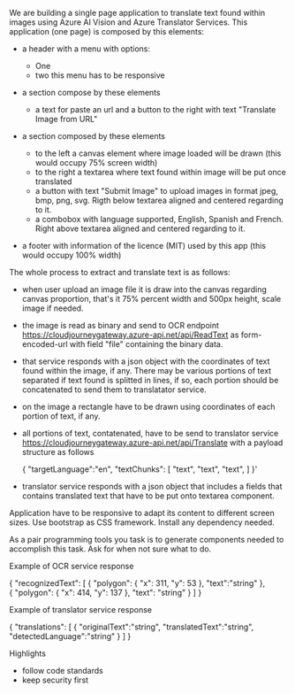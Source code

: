 We are building a single page application to translate text found within images using Azure AI Vision and Azure Translator Services. This application (one page) is composed by this elements:

- a header with a menu with options: 
    - One
    - two
    this menu has to be responsive

- a section compose by these elements
    - a text for paste an url and a button to the right with text "Translate Image from URL"
- a section composed by these elements 
    - to the left a canvas element where image loaded will be drawn (this would occupy 75% screen width)
    - to the right a textarea where text found within image will be put once translated
    - a button with text "Submit Image" to upload images in format jpeg, bmp, png, svg. Rigth below textarea aligned and centered regarding to it.
    - a combobox with language supported, English, Spanish and French. Right above textarea aligned and centered regarding to it.

- a footer with information of the licence (MIT) used by this app (this would occupy 100% width)

The whole process to extract and translate text is as follows:

- when user upload an image file it is draw into the canvas regarding canvas proportion, that's it 75% percent width and 500px height, scale image if needed.
- the image is read as binary and send to OCR endpoint https://cloudjourneygateway.azure-api.net/api/ReadText as form-encoded-url with field "file" containing the binary data.
- that service responds with a json object with the coordinates of text found within the image, if any. There may be various portions of text separated if text found is splitted in lines, if so, each portion should be concatenated to send them to translatator service.
- on the image a rectangle have to be drawn using coordinates of each portion of text, if any.
- all portions of text, contatenated, have to be send to translator service https://cloudjourneygateway.azure-api.net/api/Translate with a payload structure as follows
    
    {
        "targetLanguage":"en",
        "textChunks": 
        [
            "text",
            "text",
            "text",
        ]
    }'

- translator service responds with a json object that includes a fields that contains translated text that have to be put onto textarea component.

Application have to be responsive to adapt its content to different screen sizes. Use bootstrap as CSS framework. Install any dependency needed.

As a pair programming tools you task is to generate components needed to accomplish this task. Ask for when not sure what to do.


Example of OCR service response

{
    "recognizedText": 
    [
        {
            "polygon": 
            {
                "x": 311,
                "y": 53
            },
            "text":"string"
        },    
        {
            "polygon": 
            { 
                "x": 414,
                "y": 137
            },
            "text": "string"
        }
    ]
}

Example of translator service response

{
    "translations": 
    [
        {
            "originalText":"string",
            "translatedText":"string",
            "detectedLanguage":"string"
        }
    ]
}


Highlights

- follow code standards
- keep security first  